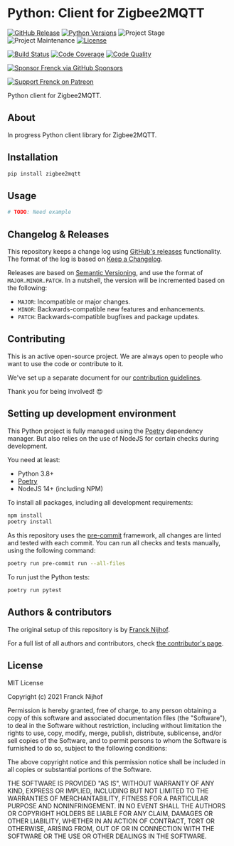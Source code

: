 # Python: Client for Zigbee2MQTT

[![GitHub Release][releases-shield]][releases]
[![Python Versions][python-versions-shield]][pypi]
![Project Stage][project-stage-shield]
![Project Maintenance][maintenance-shield]
[![License][license-shield]](LICENSE.md)

[![Build Status][build-shield]][build]
[![Code Coverage][codecov-shield]][codecov]
[![Code Quality][code-quality-shield]][code-quality]

[![Sponsor Frenck via GitHub Sponsors][github-sponsors-shield]][github-sponsors]

[![Support Frenck on Patreon][patreon-shield]][patreon]

Python client for Zigbee2MQTT.

## About

In progress Python client library for Zigbee2MQTT.

## Installation

```bash
pip install zigbee2mqtt
```

## Usage

```python
# TODO: Need example
```

## Changelog & Releases

This repository keeps a change log using [GitHub's releases][releases]
functionality. The format of the log is based on
[Keep a Changelog][keepchangelog].

Releases are based on [Semantic Versioning][semver], and use the format
of `MAJOR.MINOR.PATCH`. In a nutshell, the version will be incremented
based on the following:

- `MAJOR`: Incompatible or major changes.
- `MINOR`: Backwards-compatible new features and enhancements.
- `PATCH`: Backwards-compatible bugfixes and package updates.

## Contributing

This is an active open-source project. We are always open to people who want to
use the code or contribute to it.

We've set up a separate document for our
[contribution guidelines](CONTRIBUTING.md).

Thank you for being involved! :heart_eyes:

## Setting up development environment

This Python project is fully managed using the [Poetry][poetry] dependency
manager. But also relies on the use of NodeJS for certain checks during
development.

You need at least:

- Python 3.8+
- [Poetry][poetry-install]
- NodeJS 14+ (including NPM)

To install all packages, including all development requirements:

```bash
npm install
poetry install
```

As this repository uses the [pre-commit][pre-commit] framework, all changes
are linted and tested with each commit. You can run all checks and tests
manually, using the following command:

```bash
poetry run pre-commit run --all-files
```

To run just the Python tests:

```bash
poetry run pytest
```

## Authors & contributors

The original setup of this repository is by [Franck Nijhof][frenck].

For a full list of all authors and contributors,
check [the contributor's page][contributors].

## License

MIT License

Copyright (c) 2021 Franck Nijhof

Permission is hereby granted, free of charge, to any person obtaining a copy
of this software and associated documentation files (the "Software"), to deal
in the Software without restriction, including without limitation the rights
to use, copy, modify, merge, publish, distribute, sublicense, and/or sell
copies of the Software, and to permit persons to whom the Software is
furnished to do so, subject to the following conditions:

The above copyright notice and this permission notice shall be included in all
copies or substantial portions of the Software.

THE SOFTWARE IS PROVIDED "AS IS", WITHOUT WARRANTY OF ANY KIND, EXPRESS OR
IMPLIED, INCLUDING BUT NOT LIMITED TO THE WARRANTIES OF MERCHANTABILITY,
FITNESS FOR A PARTICULAR PURPOSE AND NONINFRINGEMENT. IN NO EVENT SHALL THE
AUTHORS OR COPYRIGHT HOLDERS BE LIABLE FOR ANY CLAIM, DAMAGES OR OTHER
LIABILITY, WHETHER IN AN ACTION OF CONTRACT, TORT OR OTHERWISE, ARISING FROM,
OUT OF OR IN CONNECTION WITH THE SOFTWARE OR THE USE OR OTHER DEALINGS IN THE
SOFTWARE.

[build-shield]: https://github.com/frenck/python-zigbee2mqtt/actions/workflows/tests.yaml/badge.svg
[build]: https://github.com/frenck/python-zigbee2mqtt/actions/workflows/tests.yaml
[code-quality-shield]: https://img.shields.io/lgtm/grade/python/g/frenck/python-zigbee2mqtt.svg?logo=lgtm&logoWidth=18
[code-quality]: https://lgtm.com/projects/g/frenck/python-zigbee2mqtt/context:python
[codecov-shield]: https://codecov.io/gh/frenck/python-zigbee2mqtt/branch/master/graph/badge.svg
[codecov]: https://codecov.io/gh/frenck/python-zigbee2mqtt
[contributors]: https://github.com/frenck/python-zigbee2mqtt/graphs/contributors
[frenck]: https://github.com/frenck
[github-sponsors-shield]: https://frenck.dev/wp-content/uploads/2019/12/github_sponsor.png
[github-sponsors]: https://github.com/sponsors/frenck
[keepchangelog]: http://keepachangelog.com/en/1.0.0/
[license-shield]: https://img.shields.io/github/license/frenck/python-zigbee2mqtt.svg
[maintenance-shield]: https://img.shields.io/maintenance/yes/2021.svg
[patreon-shield]: https://frenck.dev/wp-content/uploads/2019/12/patreon.png
[patreon]: https://www.patreon.com/frenck
[poetry-install]: https://python-poetry.org/docs/#installation
[poetry]: https://python-poetry.org
[pre-commit]: https://pre-commit.com/
[project-stage-shield]: https://img.shields.io/badge/Project%20Stage-Concept-red.svg
[pypi]: https://pypi.org/project/zigbee2mqtt/
[python-versions-shield]: https://img.shields.io/pypi/pyversions/zigbee2mqtt
[releases-shield]: https://img.shields.io/github/release/frenck/python-zigbee2mqtt.svg
[releases]: https://github.com/frenck/python-zigbee2mqtt/releases
[semver]: http://semver.org/spec/v2.0.0.html
